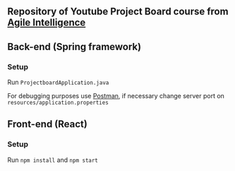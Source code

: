 ## Repository of Youtube Project Board course from [Agile Intelligence](https://www.youtube.com/playlist?list=PLhxN8qSgOT20PXVZo4eksXMfsmp1Ndnwb)


## Back-end (Spring framework)

### Setup

Run `ProjectboardApplication.java`

For debugging purposes use [Postman](https://www.postman.com/), if necessary change server port on `resources/application.properties`


## Front-end (React)

### Setup

Run `npm install` and `npm start`
